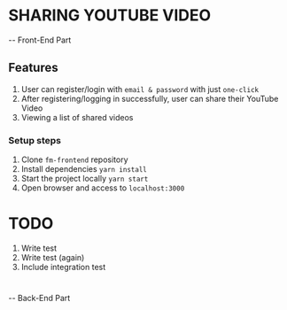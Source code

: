 # SHARING YOUTUBE VIDEO
-- Front-End Part

## Features
1. User can register/login with `email & password` with just `one-click`
2. After registering/logging in successfully, user can share their YouTube Video
3. Viewing a list of shared videos

### Setup steps
1. Clone `fm-frontend` repository
2. Install dependencies `yarn install`
3. Start the project locally `yarn start`
4. Open browser and access to `localhost:3000`

# TODO
1. Write test
2. Write test (again)
3. Include integration test

#
-- Back-End Part
